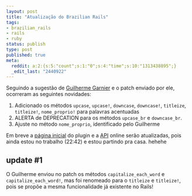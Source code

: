 ```yaml
---
layout: post
title: "Atualização do Brazilian Rails"
tags:
- brazilian_rails
- rails
- ruby
status: publish
type: post
published: true
meta:
  reddit: a:2:{s:5:"count";s:1:"0";s:4:"time";s:10:"1313438895";}
  _edit_last: "2440922"
---
```

Seguindo a sugestão de [Guilherme Garnier](http://ggarnier.wordpress.com/) e o patch enviado por ele, ocorreram as seguintes novidades:

1. Adicionado os métodos `upcase`, `upcase!`, `downcase`, `downcase!`, `titleize`, `titleize!`, `nome_proprio!` para palavras acentuadas
1. ALERTA de DEPRECATION para os métodos `upcase_br` e `downcase_br`.
1. Ajuste no método `nome_proprio`, identificado pelo Guilherme

Em breve a [página inicial](http://brazilian-rails.rubyforge.org/) do plugin e a [API](http://brazilian-rails.rubyforge.org/api/) online serão atualizadas, pois ainda estou no trabalho (22:42) e estou partindo pra casa. hehehe

## update #1

O Guilherme enviou no patch os métodos `capitalize_each_word` e `capitalize_each_word!`, mas foi renomeado para o `titleize` e `titleize!`, pois se propõe a mesma funcionalidade já existente no Rails!
